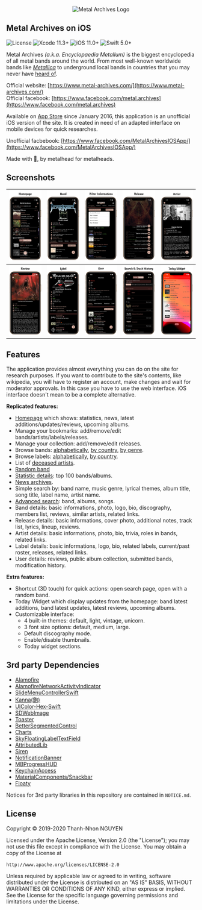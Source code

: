 <p align="center">
  <img src="https://raw.githubusercontent.com/ntnhon/Metal-Archives-iOS/master/Metal%20Archives/Metal%20Archives/Assets.xcassets/AppIcon.appiconset/180.png" alt="Metal Archives Logo"/>
</p>

## Metal Archives on iOS
![License](https://img.shields.io/badge/license-Apache%202-blue.svg)
![Xcode 11.3+](https://img.shields.io/badge/Xcode-11.3%2B-blue.svg)
![iOS 11.0+](https://img.shields.io/badge/iOS-11.0%2B-blue.svg)
![Swift 5.0+](https://img.shields.io/badge/Swift-5.0%2B-orange.svg)

Metal Archives *(a.k.a. Encyclopaedia Metallum)* is the biggest encyclopedia of all metal bands around the world. From most well-known worldwide bands like [*Metallica*](https://www.metal-archives.com/bands/Metallica/125) to underground local bands in countries that you may never have [heard of](https://www.metal-archives.com/lists/BZ).

Official website: [https://www.metal-archives.com/](https://www.metal-archives.com/)  
Official facebook: [https://www.facebook.com/metal.archives](https://www.facebook.com/metal.archives)

Available on [App Store](https://itunes.apple.com/us/app/id1074038930) since January 2016, this application is an unofficial iOS version of the site. It is created in need of an adapted interface on mobile devices for quick researches.

Unofficial facbebook: [https://www.facebook.com/MetalArchivesIOSApp/](https://www.facebook.com/MetalArchivesIOSApp/)

Made with 🤘, by metalhead for metalheads.

## Screenshots
| <img src="https://raw.githubusercontent.com/ntnhon/TarotCodexPublicImages/master/MA/1-Homepage.png" width="180" /> | <img src="https://raw.githubusercontent.com/ntnhon/TarotCodexPublicImages/master/MA/2-Band.png" width="180" /> | <img src="https://raw.githubusercontent.com/ntnhon/TarotCodexPublicImages/master/MA/3-Band-Members.png" width="180" /> | <img src="https://raw.githubusercontent.com/ntnhon/TarotCodexPublicImages/master/MA/4-Release.png" width="180" /> | <img src="https://raw.githubusercontent.com/ntnhon/TarotCodexPublicImages/master/MA/5-Artist.png" width="180" /> |
|----|----|----|----|----|
| <img src="https://raw.githubusercontent.com/ntnhon/TarotCodexPublicImages/master/MA/6-Review.png" width="180" /> | <img src="https://raw.githubusercontent.com/ntnhon/TarotCodexPublicImages/master/MA/7-Label.png" width="180" /> | <img src="https://raw.githubusercontent.com/ntnhon/TarotCodexPublicImages/master/MA/8-User.png" width="180" /> | <img src="https://raw.githubusercontent.com/ntnhon/TarotCodexPublicImages/master/MA/9-Simple-Search.png" width="180" /> | <img src="https://raw.githubusercontent.com/ntnhon/TarotCodexPublicImages/master/MA/10-Widget.png" width="180" /> |

## Features
The application provides almost everything you can do on the site for research purposes. If you want to contribute to the site's contents, like wikipedia, you will have to register an account, make changes and wait for moderator approvals. In this case you have to use the web interface. iOS interface doesn't mean to be a complete alternative.

**Replicated features:**

 - [Homepage](https://www.metal-archives.com/) which shows: statistics, news, latest additions/updates/reviews, upcoming albums.
 - Manage your bookmarks: add/remove/edit bands/artists/labels/releases.
 - Manage your collection: add/remove/edit releases.
 - Browse bands: [alphabetically](https://www.metal-archives.com/browse/letter), [by country](https://www.metal-archives.com/browse/country), [by genre](https://www.metal-archives.com/browse/genre).
 - Browse labels: [alphabetically](https://www.metal-archives.com/label), [by country](https://www.metal-archives.com/label/country).
 - List of [deceased artists](https://www.metal-archives.com/artist/rip).
 - [Random band](https://www.metal-archives.com/band/random)
 - [Statistic details](https://www.metal-archives.com/stats): top 100 bands/albums.
 - [News archives](https://www.metal-archives.com/news).
 - Simple search by: band name, music genre, lyrical themes, album title, song title, label name, artist name.
 - [Advanced search](https://www.metal-archives.com/search/advanced): band, albums, songs.
 - Band details: basic informations, photo, logo, bio, discography, members list, reviews, similar artists, related links.
 - Release details: basic informations, cover photo, additional notes, track list, lyrics, lineup, reviews.
 - Artist details: basic informations, photo, bio, trivia, roles in bands, related links.
 - Label details: basic informations, logo, bio, related labels, current/past roster, releases, related links.
 - User details: reviews, public album collection, submitted bands, modification history.
 
 **Extra features:**
 - Shortcut (3D touch) for quick actions: open search page, open with a random band.
 - Today Widget which display updates from the homepage: band latest additions, band latest updates, latest reviews, upcoming albums.
 - Customizable interface:
   - 4 built-in themes: default, light, vintage, unicorn.
   - 3 font size options: default, medium, large.
   - Default discography mode.
   - Enable/disable thumbnails.
   - Today widget sections.

## 3rd party Dependencies
 - [Alamofire](https://github.com/Alamofire/Alamofire)
 - [AlamofireNetworkActivityIndicator](https://github.com/Alamofire/AlamofireNetworkActivityIndicator)
 - [SlideMenuControllerSwift](https://github.com/dekatotoro/SlideMenuControllerSwift)
 - [Kanna(鉋)](https://github.com/tid-kijyun/Kanna)
 - [UIColor-Hex-Swift](https://github.com/yeahdongcn/UIColor-Hex-Swift)
 - [SDWebImage](https://github.com/SDWebImage/SDWebImage)
 - [Toaster](https://github.com/devxoul/Toaster)
 - [BetterSegmentedControl](https://github.com/gmarm/BetterSegmentedControl)
 - [Charts](https://github.com/danielgindi/Charts)
 - [SkyFloatingLabelTextField](https://github.com/Skyscanner/SkyFloatingLabelTextField)
 - [AttributedLib](https://github.com/Nirma/Attributed)
 - [Siren](https://github.com/ArtSabintsev/Siren)
 - [NotificationBanner](https://github.com/Daltron/NotificationBanner)
 - [MBProgressHUD](https://github.com/jdg/MBProgressHUD)
 - [KeychainAccess](https://github.com/kishikawakatsumi/KeychainAccess)
 - [MaterialComponents/Snackbar](https://material.io/develop/ios/components/snackbars/)
 - [Floaty](https://github.com/kciter/Floaty)

Notices for 3rd party libraries in this repository are contained in `NOTICE.md`.
## License
Copyright © 2019-2020 Thanh-Nhon NGUYEN

Licensed under the Apache License, Version 2.0 (the "License");
you may not use this file except in compliance with the License.
You may obtain a copy of the License at

    http://www.apache.org/licenses/LICENSE-2.0

Unless required by applicable law or agreed to in writing, software
distributed under the License is distributed on an "AS IS" BASIS,
WITHOUT WARRANTIES OR CONDITIONS OF ANY KIND, either express or implied.
See the License for the specific language governing permissions and
limitations under the License.
